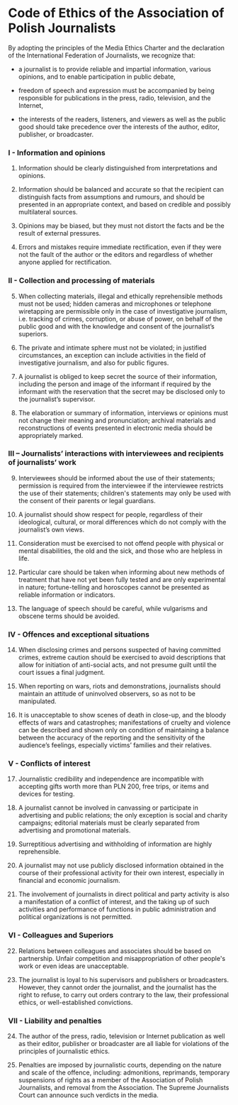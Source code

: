 # Code of Ethics of the Association of Polish Journalists

By adopting the principles of the Media Ethics Charter and the declaration of the International Federation of Journalists, we recognize that:

- a journalist is to provide reliable and impartial information, various opinions, and to enable participation in public debate,

- freedom of speech and expression must be accompanied by being responsible for publications in the press, radio, television, and the Internet,

- the interests of the readers, listeners, and viewers as well as the public good should take precedence over the interests of the author, editor, publisher, or broadcaster.


### I - Information and opinions

1. Information should be clearly distinguished from interpretations and opinions.

2. Information should be balanced and accurate so that the recipient can distinguish facts from assumptions and rumours, and should be presented in an appropriate context, and based on credible and possibly multilateral sources.

3. Opinions may be biased, but they must not distort the facts and be the result of external pressures.

4. Errors and mistakes require immediate rectification, even if they were not the fault of the author or the editors and regardless of whether anyone applied for rectification.


### II - Collection and processing of materials

5. When collecting materials, illegal and ethically reprehensible methods must not be used; hidden cameras and microphones or telephone wiretapping are permissible only in the case of investigative journalism, i.e. tracking of crimes, corruption, or abuse of power, on behalf of the public good and with the knowledge and consent of the journalist’s superiors.

6. The private and intimate sphere must not be violated; in justified circumstances, an exception can include activities in the field of investigative journalism, and also for public figures.

7. A journalist is obliged to keep secret the source of their information, including the person and image of the informant if required by the informant with the reservation that the secret may be disclosed only to the journalist’s supervisor.

8. The elaboration or summary of information, interviews or opinions must not change their meaning and pronunciation; archival materials and reconstructions of events presented in electronic media should be appropriately marked.


### III – Journalists’ interactions with interviewees and recipients of journalists’ work

9. Interviewees should be informed about the use of their statements; permission is required from the interviewee if the interviewee restricts the use of their statements; children's statements may only be used with the consent of their parents or legal guardians.

10. A journalist should show respect for people, regardless of their ideological, cultural, or moral differences which do not comply with the journalist’s own views.

11. Consideration must be exercised to not offend people with physical or mental disabilities, the old and the sick, and those who are helpless in life.

12. Particular care should be taken when informing about new methods of treatment that have not yet been fully tested and are only experimental in nature; fortune-telling and horoscopes cannot be presented as reliable information or indicators.

13. The language of speech should be careful, while vulgarisms and obscene terms should be avoided.


### IV - Offences and exceptional situations

14. When disclosing crimes and persons suspected of having committed crimes, extreme caution should be exercised to avoid descriptions that allow for initiation of anti-social acts, and not presume guilt until the court issues a final judgment.

15. When reporting on wars, riots and demonstrations, journalists should maintain an attitude of uninvolved observers, so as not to be manipulated.

16. It is unacceptable to show scenes of death in close-up, and the bloody effects of wars and catastrophes; manifestations of cruelty and violence can be described and shown only on condition of maintaining a balance between the accuracy of the reporting and the sensitivity of the audience’s feelings, especially victims’ families and their relatives.


### V - Conflicts of interest

17. Journalistic credibility and independence are incompatible with accepting gifts worth more than PLN 200, free trips, or items and devices for testing.

18. A journalist cannot be involved in canvassing or participate in advertising and public relations; the only exception is social and charity campaigns; editorial materials must be clearly separated from advertising and promotional materials.

19. Surreptitious advertising and withholding of information are highly reprehensible.

20. A journalist may not use publicly disclosed information obtained in the course of their professional activity for their own interest, especially in financial and economic journalism.

21. The involvement of journalists in direct political and party activity is also a manifestation of a conflict of interest, and the taking up of such activities and performance of functions in public administration and political organizations is not permitted.


### VI - Colleagues and Superiors

22. Relations between colleagues and associates should be based on partnership. Unfair competition and misappropriation of other people's work or even ideas are unacceptable.

23. The journalist is loyal to his supervisors and publishers or broadcasters. However, they cannot order the journalist, and the journalist has the right to refuse, to carry out orders contrary to the law, their professional ethics, or well-established convictions.


### VII - Liability and penalties

24. The author of the press, radio, television or Internet publication as well as their editor, publisher or broadcaster are all liable for violations of the principles of journalistic ethics.

25. Penalties are imposed by journalistic courts, depending on the nature and scale of the offence, including: admonitions, reprimands, temporary suspensions of rights as a member of the Association of Polish Journalists, and removal from the Association. The Supreme Journalists Court can announce such verdicts in the media.
